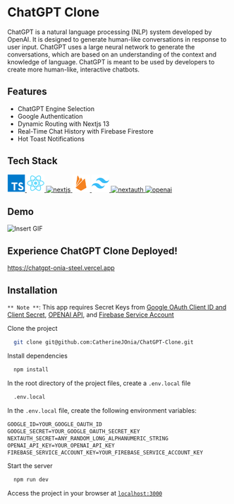 # ChatGPT Clone

ChatGPT is a natural language processing (NLP) system developed by OpenAI. It is designed to generate human-like conversations in response to user input. ChatGPT uses a large neural network to generate the conversations, which are based on an understanding of the context and knowledge of language. ChatGPT is meant to be used by developers to create more human-like, interactive chatbots.


## Features

- ChatGPT Engine Selection
- Google Authentication
- Dynamic Routing with Nextjs 13
- Real-Time Chat History with Firebase Firestore
- Hot Toast Notifications


## Tech Stack

<p> 
<a href="https://www.typescriptlang.org/"> 
<img src="https://github.com/devicons/devicon/blob/master/icons/typescript/typescript-plain.svg" alt="typescript" width="40" height="40"/> </a>
<a href="https://reactjs.org/">
<img src="https://github.com/devicons/devicon/blob/master/icons/react/react-original.svg" alt="reactjs" width="40" height="40"/>
</a>
<a href="https://nextjs.org/">
<img src="https://github.com/CatherineJOnia/ChatGPT-Clone/blob/main/public/nextjs.png" alt="nextjs" width="40" height="40"/>
</a>
<a href="https://firebase.google.com/"> 
<img src="https://github.com/devicons/devicon/blob/master/icons/firebase/firebase-plain.svg" alt="firebase" width="40" height="40"/> 
</a> 
<a href="https://tailwindcss.com/"> 
<img src="https://github.com/devicons/devicon/blob/master/icons/tailwindcss/tailwindcss-plain.svg" alt="tailwindcss" width="40" height="40"/> 
</a>
<a href="https://next-auth.js.org/"> 
<img src="https://github.com/CatherineJOnia/ChatGPT-Clone/blob/main/public/nextauth.png" alt="nextauth" width="40" height="40"/> 
</a>
<a href="https://openai.com/"> 
<img src="https://github.com/CatherineJOnia/ChatGPT-Clone/blob/main/public/openai.png" alt="openai" width="40" height="40"/> 
</a>

</p>

## Demo

![Insert GIF]()

  
## Experience ChatGPT Clone Deployed! 

https://chatgpt-onia-steel.vercel.app
  

## Installation

`** Note **`: This app requires Secret Keys from <a href="https://console.cloud.google.com/" >Google OAuth Client ID and Client Secret</a>,  <a href="https://openai.com/api/" >OPENAI API</a>, and <a href="https://firebase.google.com/" >Firebase Service Account</a>

Clone the project

```bash
  git clone git@github.com:CatherineJOnia/ChatGPT-Clone.git
```

Install dependencies

```bash
  npm install
```

In the root directory of the project files, create a `.env.local` file

```bash
  .env.local
```

In the `.env.local` file, create the following environment variables:

```
GOOGLE_ID=YOUR_GOOGLE_OAUTH_ID
GOOGLE_SECRET=YOUR_GOOGLE_OAUTH_SECRET_KEY
NEXTAUTH_SECRET=ANY_RANDOM_LONG_ALPHANUMERIC_STRING
OPENAI_API_KEY=YOUR_OPENAI_API_KEY
FIREBASE_SERVICE_ACCOUNT_KEY=YOUR_FIREBASE_SERVICE_ACCOUNT_KEY

```

Start the server

```bash
  npm run dev
```
  
Access the project in your browser at [`localhost:3000`](http://localhost:3000)
  
 
  
